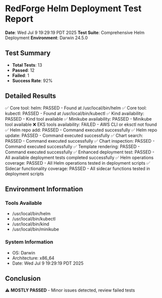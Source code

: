 # RedForge Helm Deployment Test Report

**Date**: Wed Jul  9 19:29:19 PDT 2025
**Test Suite**: Comprehensive Helm Deployment
**Environment**: Darwin 24.5.0

## Test Summary

- **Total Tests**: 13
- **Passed**: 12
- **Failed**: 1
- **Success Rate**: 92%

## Detailed Results

✅ Core tool: helm: PASSED - Found at /usr/local/bin/helm
✅ Core tool: kubectl: PASSED - Found at /usr/local/bin/kubectl
✅ Kind availability: PASSED - Kind tool available
✅ Minikube availability: PASSED - Minikube tool available
❌ EKS tools availability: FAILED - AWS CLI or eksctl not found
✅ Helm repo add: PASSED - Command executed successfully
✅ Helm repo update: PASSED - Command executed successfully
✅ Chart search: PASSED - Command executed successfully
✅ Chart inspection: PASSED - Command executed successfully
✅ Template rendering: PASSED - Command executed successfully
✅ Enhanced deployment test: PASSED - All available deployment tests completed successfully
✅ Helm operations coverage: PASSED - All Helm operations tested in deployment scripts
✅ Sidecar functionality coverage: PASSED - All sidecar functions tested in deployment scripts

## Environment Information

### Tools Available
- /usr/local/bin/helm
- /usr/local/bin/kubectl
- /usr/local/bin/kind
- /usr/local/bin/minikube

### System Information
- OS: Darwin
- Architecture: x86_64
- Date: Wed Jul  9 19:29:19 PDT 2025

## Conclusion

⚠️ **MOSTLY PASSED** - Minor issues detected, review failed tests
